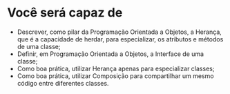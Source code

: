 # Você será capaz de

- Descrever, como pilar da Programação Orientada a Objetos, a Herança, que é a capacidade de herdar, para especializar, os atributos e métodos de uma classe;
- Definir, em Programação Orientada a Objetos, a Interface de uma classe;
- Como boa prática, utilizar Herança apenas para especializar classes;
- Como boa prática, utilizar Composição para compartilhar um mesmo código entre diferentes classes.
